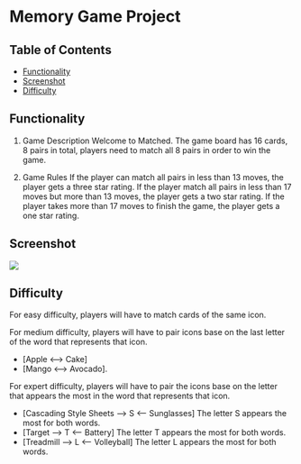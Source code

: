 # Memory Game Project

## Table of Contents

* [Functionality](#Functionality)
* [Screenshot](#Screenshot)
* [Difficulty](#Difficulty)

## Functionality

1. Game Description
Welcome to Matched. The game board has 16 cards, 8 pairs in total, players need to match all 8 pairs in order to win the game.

2. Game Rules
  If the player can match all pairs in less than 13 moves, the player gets a three star rating.
  If the player match all pairs in less than 17 moves but more than 13 moves, the player gets a two star rating.
  If the player takes more than 17 moves to finish the game, the player gets a one star rating.

## Screenshot

![](img/project1screenshot.gif)


## Difficulty
  For easy difficulty, players will have to match cards of the same icon.
  

  For medium difficulty, players will have to pair icons base on the last letter of the word that represents that icon.
  * [Apple <--> Cake]
  * [Mango <--> Avocado].


  For expert difficulty, players will have to pair the icons base on the letter that appears the most in the word that represents that icon.
  * [Cascading Style Sheets --> S <-- Sunglasses] The letter S appears the most for both words.
  * [Target --> T <-- Battery] The letter T appears the most for both words.
  * [Treadmill --> L <-- Volleyball] The letter L appears the most for both words.